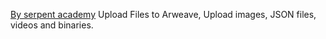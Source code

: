 <a href="https://serpent.academy">By serpent academy</a>
Upload Files to Arweave, Upload images, JSON files, videos and binaries.